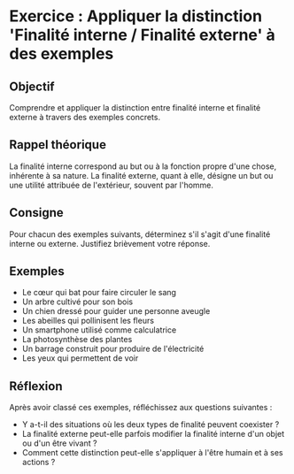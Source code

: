 # Exercice : Appliquer la distinction 'Finalité interne / Finalité externe' à des exemples

## Objectif

Comprendre et appliquer la distinction entre finalité interne et finalité externe à travers des exemples concrets.

## Rappel théorique

La finalité interne correspond au but ou à la fonction propre d'une chose, inhérente à sa nature. La finalité externe, quant à elle, désigne un but ou une utilité attribuée de l'extérieur, souvent par l'homme.

## Consigne

Pour chacun des exemples suivants, déterminez s'il s'agit d'une finalité interne ou externe. Justifiez brièvement votre réponse.

## Exemples

- Le cœur qui bat pour faire circuler le sang
- Un arbre cultivé pour son bois
- Un chien dressé pour guider une personne aveugle
- Les abeilles qui pollinisent les fleurs
- Un smartphone utilisé comme calculatrice
- La photosynthèse des plantes
- Un barrage construit pour produire de l'électricité
- Les yeux qui permettent de voir

## Réflexion

Après avoir classé ces exemples, réfléchissez aux questions suivantes :

- Y a-t-il des situations où les deux types de finalité peuvent coexister ?
- La finalité externe peut-elle parfois modifier la finalité interne d'un objet ou d'un être vivant ?
- Comment cette distinction peut-elle s'appliquer à l'être humain et à ses actions ?